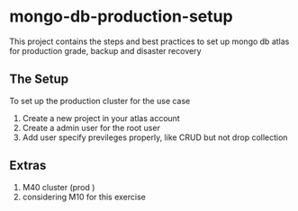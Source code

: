 # mongo-db-production-setup
This project contains the steps and best practices to set up mongo db atlas for production grade, backup and disaster recovery

## The Setup

To set up the production cluster for the use case <br/>
1. Create a new project in your atlas account <br/>
2. Create a admin user for the root user
3. Add user specify previleges properly, like CRUD but not drop collection

## Extras 

1. M40 cluster (prod )
2. considering M10 for this exercise



